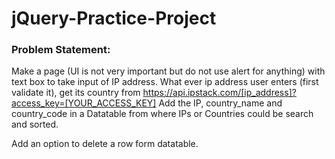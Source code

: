 # jQuery-Practice-Project
### Problem Statement:

Make a page (UI is not very important but do not use alert for anything) with text box to take input of IP address.
What ever ip address user enters (first validate it), get its country from https://api.ipstack.com/[ip_address]?access_key=[YOUR_ACCESS_KEY]
Add the IP, country_name and country_code in a Datatable from where IPs or Countries could be search and sorted.

Add an option to delete a row form datatable.
